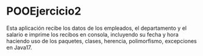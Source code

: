 # POOEjercicio2
 Esta aplicación recibe los datos de los empleados, el departamento y el salario e imprime los recibos en consola, incluyendo su fecha y hora haciendo uso de los paquetes, clases, herencia, polimorfismo, excepciones en Java17.
